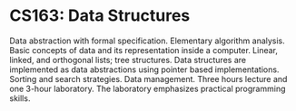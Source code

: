 # CS163: Data Structures

Data abstraction with formal specification. Elementary algorithm analysis. Basic concepts of data and its representation inside a computer. Linear, linked, and orthogonal lists; tree structures. Data structures are implemented as data abstractions using pointer based implementations. Sorting and search strategies. Data management. Three hours lecture and one 3-hour laboratory. The laboratory emphasizes practical programming skills.
